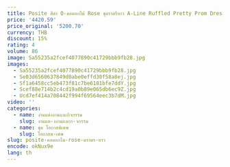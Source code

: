```yaml
---
title: Posite สีดํา O-คอดอกไม้ Rose ชุดราตรียาว A-Line Ruffled Pretty Prom Dresses Custom Made Gowns
price: '4420.59'
price_original: '5200.70'
currency: THB
discount: 15%
rating: 4
volume: 86
image: Sa55235a2fcef4077890c41729bbb9fb28.jpg
images:
  - Sa55235a2fcef4077890c41729bbb9fb28.jpg
  - Se03d6560637849d0abe0effd30f58a8ej.jpg
  - Sf1a6458cc5eb473f81c7be6181bfe7ddY.jpg
  - Scef88e714b2c4cd19a0b89e065db6ec9Z.jpg
  - Ucd7ef414a708442f994f69564eec3b7dM.jpg
video: ''
categories:
  - name: งานแต่งงานและกิจกรรม
    slug: งานแต-งงานและก-จกรรม
  - name: ชุด โอกาสพิเศษ
    slug: โอกาสพ-เศษ
slug: posite-คอดอกไม-rose-ดราตร-ยาว
encode: okNux9e
lang: th
---
```

  